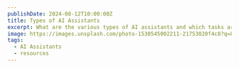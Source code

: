 ```yaml
---
publishDate: 2024-08-12T10:00:00Z
title: Types of AI Assistants
excerpt: What are the various types of AI assistants and which tasks are they best suited for?
image: https://images.unsplash.com/photo-1530545002211-21753020f4c8?q=80&w=2809&auto=format&fit=crop&ixlib=rb-4.0.3&ixid=M3wxMjA3fDB8MHxwaG90by1wYWdlfHx8fGVufDB8fHx8fA%3D%3D
tags:
  - AI Assistants
  - resources
---
```



